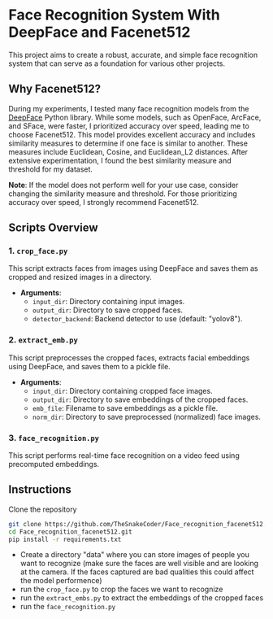 # Face Recognition System With DeepFace and Facenet512

[](https://p7.hiclipart.com/preview/348/200/954/mark-zuckerberg-deepface-facebook-facial-recognition-system-deep-learning-landmarks.jpg)

This project aims to create a robust, accurate, and simple face recognition system that can serve as a foundation for various other projects.

## Why Facenet512?

During my experiments, I tested many face recognition models from the [DeepFace](https://github.com/serengil/deepface) Python library. While some models, such as OpenFace, ArcFace, and SFace, were faster, I prioritized accuracy over speed, leading me to choose Facenet512. This model provides excellent accuracy and includes similarity measures to determine if one face is similar to another. These measures include Euclidean, Cosine, and Euclidean_L2 distances. After extensive experimentation, I found the best similarity measure and threshold for my dataset.

**Note**: If the model does not perform well for your use case, consider changing the similarity measure and threshold. For those prioritizing accuracy over speed, I strongly recommend Facenet512.

## Scripts Overview

### 1. `crop_face.py`

This script extracts faces from images using DeepFace and saves them as cropped and resized images in a directory.

- **Arguments**:
  - `input_dir`: Directory containing input images.
  - `output_dir`: Directory to save cropped faces.
  - `detector_backend`: Backend detector to use (default: "yolov8").

### 2. `extract_emb.py`

This script preprocesses the cropped faces, extracts facial embeddings using DeepFace, and saves them to a pickle file.

- **Arguments**:
  - `input_dir`: Directory containing cropped face images.
  - `output_dir`: Directory to save embeddings of the cropped faces.
  - `emb_file`: Filename to save embeddings as a pickle file.
  - `norm_dir`: Directory to save preprocessed (normalized) face images.

### 3. `face_recognition.py`

This script performs real-time face recognition on a video feed using precomputed embeddings.

## Instructions

Clone the repository

```bash
git clone https://github.com/TheSnakeCoder/Face_recognition_facenet512.git
cd Face_recognition_facenet512.git
pip install -r requirements.txt
```

* Create a directory "data" where you can store images of people you want to recognize (make sure the faces are well visible and are looking at the camera.  If the faces captured are bad qualities this could affect the model performence)
* run the `crop_face.py` to crop the faces we want to recognize
* run the `extract_embs.py` to extract the embeddings of the cropped faces
* run the `face_recognition.py`
